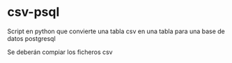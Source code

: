 # csv-psql
Script en python que convierte una tabla csv en una tabla para una base de datos postgresql

Se deberán compiar los ficheros csv
